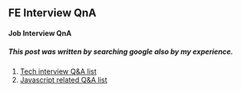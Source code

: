 ## FE Interview QnA
#### Job Interview QnA
##### This post was written by searching google also by my experience.

1. [Tech interview Q&A list](https://github.com/lmhkkang/frontendInteview/blob/master/tech.md)
2. [Javascript related Q&A list](https://github.com/lmhkkang/frontendInteview/blob/master/javascript.md)